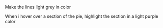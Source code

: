 Make the lines light grey in color

When i hover over a section of the pie, highlight the section in a light purple color
